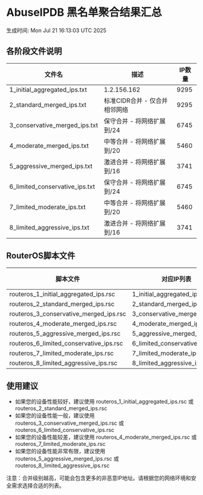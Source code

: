 # AbuseIPDB 黑名单聚合结果汇总
生成时间: Mon Jul 21 16:13:03 UTC 2025

## 各阶段文件说明

| 文件名 | 描述 | IP数量 |
|--------|------|--------|
| 1_initial_aggregated_ips.txt | 1.2.156.162 | 9295 |
| 2_standard_merged_ips.txt | 标准CIDR合并 - 仅合并相邻网络 | 9295 |
| 3_conservative_merged_ips.txt | 保守合并 - 将网络扩展到/24 | 6745 |
| 4_moderate_merged_ips.txt | 中等合并 - 将网络扩展到/20 | 5460 |
| 5_aggressive_merged_ips.txt | 激进合并 - 将网络扩展到/16 | 3741 |
| 6_limited_conservative_ips.txt | 保守合并 - 将网络扩展到/24 | 6745 |
| 7_limited_moderate_ips.txt | 中等合并 - 将网络扩展到/20 | 5460 |
| 8_limited_aggressive_ips.txt | 激进合并 - 将网络扩展到/16 | 3741 |

## RouterOS脚本文件

| 脚本文件 | 对应IP列表 | IP数量 |
|----------|------------|--------|
| routeros_1_initial_aggregated_ips.rsc | 1_initial_aggregated_ips.txt | 9295 |
| routeros_2_standard_merged_ips.rsc | 2_standard_merged_ips.txt | 9295 |
| routeros_3_conservative_merged_ips.rsc | 3_conservative_merged_ips.txt | 6745 |
| routeros_4_moderate_merged_ips.rsc | 4_moderate_merged_ips.txt | 5460 |
| routeros_5_aggressive_merged_ips.rsc | 5_aggressive_merged_ips.txt | 3741 |
| routeros_6_limited_conservative_ips.rsc | 6_limited_conservative_ips.txt | 6745 |
| routeros_7_limited_moderate_ips.rsc | 7_limited_moderate_ips.txt | 5460 |
| routeros_8_limited_aggressive_ips.rsc | 8_limited_aggressive_ips.txt | 3741 |

## 使用建议

- 如果您的设备性能较好，建议使用 routeros_1_initial_aggregated_ips.rsc 或 routeros_2_standard_merged_ips.rsc
- 如果您的设备性能一般，建议使用 routeros_3_conservative_merged_ips.rsc 或 routeros_6_limited_conservative_ips.rsc
- 如果您的设备性能较差，建议使用 routeros_4_moderate_merged_ips.rsc 或 routeros_7_limited_moderate_ips.rsc
- 如果您的设备性能非常有限，建议使用 routeros_5_aggressive_merged_ips.rsc 或 routeros_8_limited_aggressive_ips.rsc

注意：合并级别越高，可能会包含更多的非恶意IP地址。请根据您的网络环境和安全需求选择合适的列表。

